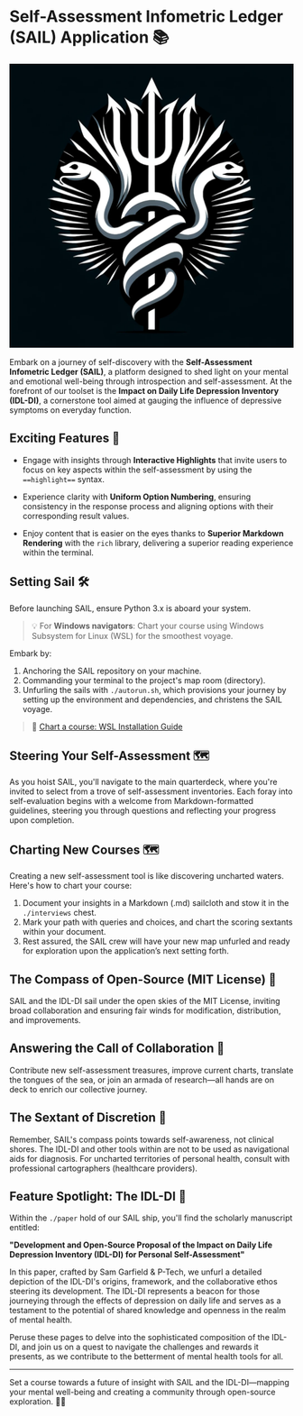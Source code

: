 # Self-Assessment Infometric Ledger (SAIL) Application 📚

![SAIL Logo](./img/sailogo.png)

Embark on a journey of self-discovery with the **Self-Assessment Infometric Ledger (SAIL)**, a platform designed to shed light on your mental and emotional well-being through introspection and self-assessment. At the forefront of our toolset is the **Impact on Daily Life Depression Inventory (IDL-DI)**, a cornerstone tool aimed at gauging the influence of depressive symptoms on everyday function.

## Exciting Features 🌟

- Engage with insights through **Interactive Highlights** that invite users to focus on key aspects within the self-assessment by using the `==highlight==` syntax.

- Experience clarity with **Uniform Option Numbering**, ensuring consistency in the response process and aligning options with their corresponding result values.

- Enjoy content that is easier on the eyes thanks to **Superior Markdown Rendering** with the `rich` library, delivering a superior reading experience within the terminal.

## Setting Sail 🛠️

Before launching SAIL, ensure Python 3.x is aboard your system.

> 💡 For **Windows navigators**: Chart your course using Windows Subsystem for Linux (WSL) for the smoothest voyage.

Embark by:

1. Anchoring the SAIL repository on your machine.
2. Commanding your terminal to the project's map room (directory).
3. Unfurling the sails with `./autorun.sh`, which provisions your journey by setting up the environment and dependencies, and christens the SAIL voyage.

> 🔗 [Chart a course: WSL Installation Guide](https://docs.microsoft.com/en-us/windows/wsl/install)

## Steering Your Self-Assessment 🗺️

As you hoist SAIL, you'll navigate to the main quarterdeck, where you're invited to select from a trove of self-assessment inventories. Each foray into self-evaluation begins with a welcome from Markdown-formatted guidelines, steering you through questions and reflecting your progress upon completion.

## Charting New Courses 🗺️

Creating a new self-assessment tool is like discovering uncharted waters. Here's how to chart your course:

1. Document your insights in a Markdown (.md) sailcloth and stow it in the `./interviews` chest.
2. Mark your path with queries and choices, and chart the scoring sextants within your document.
3. Rest assured, the SAIL crew will have your new map unfurled and ready for exploration upon the application’s next setting forth.

## The Compass of Open-Source (MIT License) 🧭

SAIL and the IDL-DI sail under the open skies of the MIT License, inviting broad collaboration and ensuring fair winds for modification, distribution, and improvements.

## Answering the Call of Collaboration 🤝

Contribute new self-assessment treasures, improve current charts, translate the tongues of the sea, or join an armada of research—all hands are on deck to enrich our collective journey.

## The Sextant of Discretion 🚫

Remember, SAIL's compass points towards self-awareness, not clinical shores. The IDL-DI and other tools within are not to be used as navigational aids for diagnosis. For uncharted territories of personal health, consult with professional cartographers (healthcare providers).

## Feature Spotlight: The IDL-DI 🎯

Within the `./paper` hold of our SAIL ship, you'll find the scholarly manuscript entitled:

**"Development and Open-Source Proposal of the Impact on Daily Life Depression Inventory (IDL-DI) for Personal Self-Assessment"**

In this paper, crafted by Sam Garfield & P-Tech, we unfurl a detailed depiction of the IDL-DI's origins, framework, and the collaborative ethos steering its development. The IDL-DI represents a beacon for those journeying through the effects of depression on daily life and serves as a testament to the potential of shared knowledge and openness in the realm of mental health.

Peruse these pages to delve into the sophisticated composition of the IDL-DI, and join us on a quest to navigate the challenges and rewards it presents, as we contribute to the betterment of mental health tools for all.

---

Set a course towards a future of insight with SAIL and the IDL-DI—mapping your mental well-being and creating a community through open-source exploration. 🚢✨